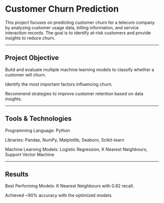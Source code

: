 # Customer Churn Prediction
This project focuses on predicting customer churn for a telecom company by analyzing customer usage data, billing information, and service interaction records. The goal is to identify at-risk customers and provide insights to reduce churn.

 ---
 
## Project Objective
Build and evaluate multiple machine learning models to classify whether a customer will churn.

Identify the most important factors influencing churn.

Recommend strategies to improve customer retention based on data insights.

---

## Tools & Technologies
Programming Language: Python

Libraries: Pandas, NumPy, Matplotlib, Seaborn, Scikit-learn

Machine Learning Models: Logistic Regression, K Nearest Neighbours, Support Vector Machine

---

## Results
Best Performing Models: K Nearest Neighbours with 0.82 recall. 

Achieved ~90% accuracy with the optimized models.
